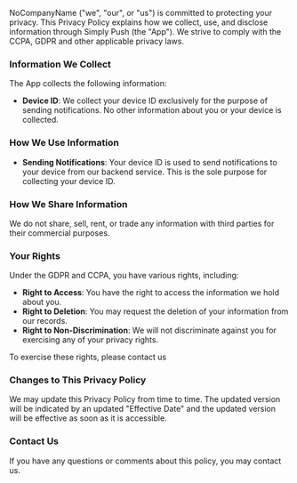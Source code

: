 NoCompanyName ("we", "our", or "us") is committed to protecting your privacy. This Privacy Policy explains how we collect, use, and disclose information through Simply Push (the "App"). We strive to comply with the CCPA, GDPR and other applicable privacy laws.

### Information We Collect

The App collects the following information:

- **Device ID**: We collect your device ID exclusively for the purpose of sending notifications. No other information about you or your device is collected.

### How We Use Information

- **Sending Notifications**: Your device ID is used to send notifications to your device from our backend service. This is the sole purpose for collecting your device ID.

### How We Share Information

We do not share, sell, rent, or trade any information with third parties for their commercial purposes.

### Your Rights

Under the GDPR and CCPA, you have various rights, including:

- **Right to Access**: You have the right to access the information we hold about you.
- **Right to Deletion**: You may request the deletion of your information from our records.
- **Right to Non-Discrimination**: We will not discriminate against you for exercising any of your privacy rights.

To exercise these rights, please contact us
### Changes to This Privacy Policy

We may update this Privacy Policy from time to time. The updated version will be indicated by an updated "Effective Date" and the updated version will be effective as soon as it is accessible.

### Contact Us

If you have any questions or comments about this policy, you may contact us.
